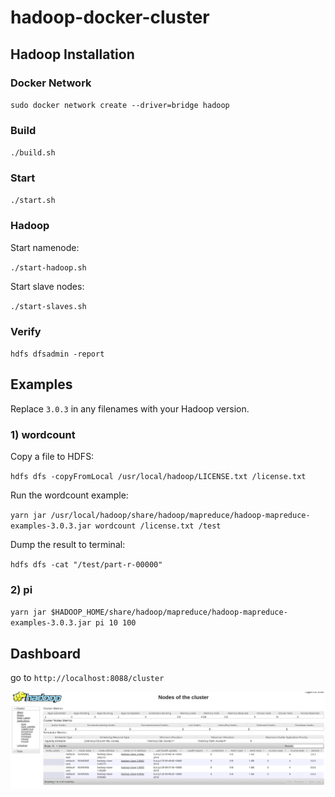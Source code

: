 # hadoop-docker-cluster

## Hadoop Installation

### Docker Network
`sudo docker network create --driver=bridge hadoop`

### Build

`./build.sh`

### Start

`./start.sh`

### Hadoop

Start namenode:

`./start-hadoop.sh`

Start slave nodes:

`./start-slaves.sh`

### Verify

`hdfs dfsadmin -report`


## Examples

Replace `3.0.3` in any filenames with your Hadoop version.

### 1) wordcount

Copy a file to HDFS:

`hdfs dfs -copyFromLocal /usr/local/hadoop/LICENSE.txt /license.txt`


Run the wordcount example:

`yarn jar /usr/local/hadoop/share/hadoop/mapreduce/hadoop-mapreduce-examples-3.0.3.jar wordcount /license.txt /test`

Dump the result to terminal:

`hdfs dfs -cat "/test/part-r-00000"`

### 2) pi
`yarn jar $HADOOP_HOME/share/hadoop/mapreduce/hadoop-mapreduce-examples-3.0.3.jar pi 10 100`

## Dashboard

go to `http://localhost:8088/cluster`

![Dashboard](./hadoop-nodes.png)